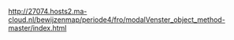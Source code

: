 http://27074.hosts2.ma-cloud.nl/bewijzenmap/periode4/fro/modalVenster_object_method-master/index.html
